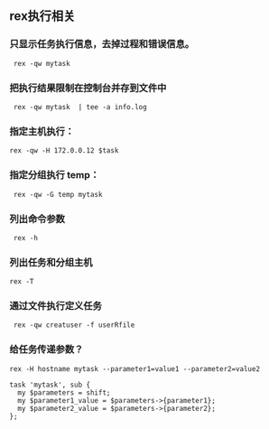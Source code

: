 ## rex执行相关

### 只显示任务执行信息，去掉过程和错误信息。

     rex -qw mytask 

### 把执行结果限制在控制台并存到文件中

     rex -qw mytask  | tee -a info.log

### 指定主机执行：

    rex -qw -H 172.0.0.12 $task

### 指定分组执行 temp：

     rex -qw -G temp mytask

### 列出命令参数 
   
     rex -h

### 列出任务和分组主机 

    rex -T

### 通过文件执行定义任务

     rex -qw creatuser -f userRfile

### 给任务传递参数？

    rex -H hostname mytask --parameter1=value1 --parameter2=value2

    task 'mytask', sub {
      my $parameters = shift;
      my $parameter1_value = $parameters->{parameter1};
      my $parameter2_value = $parameters->{parameter2};
    };


